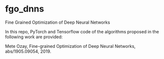 # fgo_dnns
Fine Grained Optimization of Deep Neural Networks

In this repo, PyTorch and Tensorflow code of the algorithms proposed in the following work are provided:

Mete Ozay, Fine-grained Optimization of Deep Neural Networks, abs/1905.09054, 2019.
